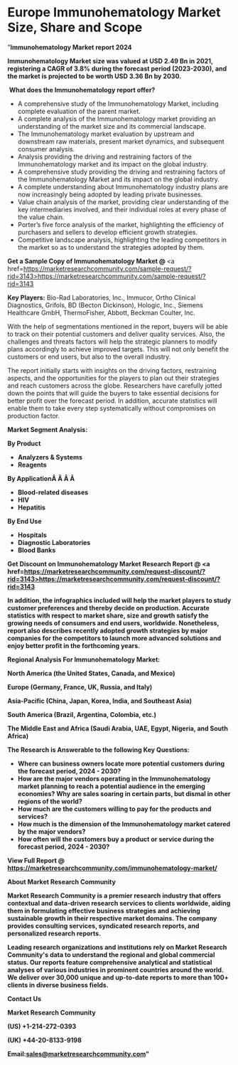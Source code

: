 # Europe Immunohematology Market Size, Share and Scope
"<strong>Immunohematology Market report 2024</strong>

<strong>Immunohematology Market size was valued at USD 2.49 Bn in 2021, registering a CAGR of 3.8% during the forecast period (2023-2030), and the market is projected to be worth USD 3.36 Bn by 2030.</strong>

 <strong><b>What does the Immunohematology report offer?</b></strong>
<ul>
  <li>A comprehensive study of the Immunohematology Market, including complete evaluation of the parent market.</li>
  <li>A complete analysis of the Immunohematology market providing an understanding of the market size and its commercial landscape.</li>
  <li>The Immunohematology market evaluation by upstream and downstream raw materials, present market dynamics, and subsequent consumer analysis.</li>
  <li>Analysis providing the driving and restraining factors of the Immunohematology market and its impact on the global industry.</li>
  <li>A comprehensive study providing the driving and restraining factors of the Immunohematology Market and its impact on the global industry.</li>
  <li>A complete understanding about Immunohematology industry plans are now increasingly being adopted by leading private businesses.</li>
  <li>Value chain analysis of the market, providing clear understanding of the key intermediaries involved, and their individual roles at every phase of the value chain.</li>
  <li>Porter’s five force analysis of the market, highlighting the efficiency of purchasers and sellers to develop efficient growth strategies.</li>
  <li>Competitive landscape analysis, highlighting the leading competitors in the market so as to understand the strategies adopted by them.</li>
</ul>

<strong>Get a Sample Copy of Immunohematology Market @ </strong><a href=https://marketresearchcommunity.com/sample-request/?rid=3143><u>https://marketresearchcommunity.com/sample-request/?rid=3143</u></a>

<strong>Key Players:</strong> 
Bio-Rad Laboratories, Inc., Immucor, Ortho Clinical Diagnostics, Grifols, BD (Becton Dickinson), Hologic, Inc., Siemens Healthcare GmbH, ThermoFisher, Abbott, Beckman Coulter, Inc.

With the help of segmentations mentioned in the report, buyers will be able to track on their potential customers and deliver quality services. Also, the challenges and threats factors will help the strategic planners to modify plans accordingly to achieve improved targets. This will not only benefit the customers or end users, but also to the overall industry.

The report initially starts with insights on the driving factors, restraining aspects, and the opportunities for the players to plan out their strategies and reach customers across the globe. Researchers have carefully jotted down the points that will guide the buyers to take essential decisions for better profit over the forecast period. In addition, accurate statistics will enable them to take every step systematically without compromises on production factor.

<strong>Market Segment Analysis:</strong>


<strong><strong>By Product </strong></h4>
<ul>
 	<li>Analyzers &amp; Systems</li>
 	<li>Reagents</li>
</ul>
<strong><strong>By ApplicationÂ Â Â Â  </strong></h4>
<ul>
 	<li>Blood-related diseases</li>
 	<li>HIV</li>
 	<li>Hepatitis</li>
</ul>
<strong><strong>By End Use </strong></h4>
<ul>
 	<li>Hospitals</li>
 	<li>Diagnostic Laboratories</li>
 	<li>Blood Banks</li>
</ul>

<strong>Get Discount on Immunohematology Market Research Report @ </b></strong><a href=https://marketresearchcommunity.com/request-discount/?rid=3143><u>https://marketresearchcommunity.com/request-discount/?rid=3143</u></a>

In addition, the infographics included will help the market players to study customer preferences and thereby decide on production. Accurate statistics with respect to market share, size and growth satisfy the growing needs of consumers and end users, worldwide. Nonetheless, report also describes recently adopted growth strategies by major companies for the competitors to launch more advanced solutions and enjoy better profit in the forthcoming years.

<strong>Regional Analysis For Immunohematology Market:</strong>

<strong>North America</strong> (the United States, Canada, and Mexico)

<strong>Europe</strong> (Germany, France, UK, Russia, and Italy)

<strong>Asia-Pacific</strong> (China, Japan, Korea, India, and Southeast Asia)

<strong>South America</strong> (Brazil, Argentina, Colombia, etc.)

<strong>The Middle East and Africa</strong> (Saudi Arabia, UAE, Egypt, Nigeria, and South Africa)

<strong>The Research is Answerable to the following Key Questions:</strong>
<ul>
 	<li>Where can business owners locate more potential customers during the forecast period, 2024 - 2030?</li>
 	<li>How are the major vendors operating in the Immunohematology market planning to reach a potential audience in the emerging economies? Why are sales soaring in certain parts, but dismal in other regions of the world?</li>
 	<li>How much are the customers willing to pay for the products and services?</li>
 	<li>How much is the dimension of the Immunohematology market catered by the major vendors?</li>
 	<li>How often will the customers buy a product or service during the forecast period, 2024 - 2030?</li>
</ul>

<strong>View Full Report @</strong> <a href=https://marketresearchcommunity.com/immunohematology-market/>https://marketresearchcommunity.com/immunohematology-market/</a>

<strong>About Market Research Community</strong>

Market Research Community is a premier research industry that offers contextual and data-driven research services to clients worldwide, aiding them in formulating effective business strategies and achieving sustainable growth in their respective market domains. The company provides consulting services, syndicated research reports, and personalized research reports.

Leading research organizations and institutions rely on Market Research Community's data to understand the regional and global commercial status. Our reports feature comprehensive analytical and statistical analyses of various industries in prominent countries around the world. We deliver over 30,000 unique and up-to-date reports to more than 100+ clients in diverse business fields.

<strong>Contact Us</strong>

<strong>Market Research Community</strong>

(US) +1-214-272-0393

(UK) +44-20-8133-9198

<strong>Email:</strong>sales@marketresearchcommunity.com"
